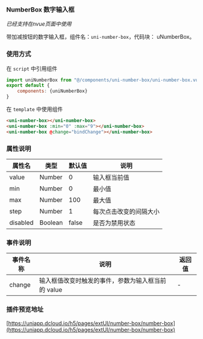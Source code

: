### NumberBox 数字输入框
*已经支持在nvue页面中使用*

带加减按钮的数字输入框，组件名：``uni-number-box``，代码块： uNumberBox。

### 使用方式

在 ``script`` 中引用组件 

```javascript
import uniNumberBox from "@/components/uni-number-box/uni-number-box.vue"
export default {
    components: {uniNumberBox}
}
```

在 ``template`` 中使用组件

```html
<uni-number-box></uni-number-box>
<uni-number-box :min="0" :max="9"></uni-number-box>
<uni-number-box @change="bindChange"></uni-number-box>
```

### 属性说明

|属性名		|类型	|默认值	|说明					|
|---		|----	|---	|---					|
|value		|Number	|0		|输入框当前值			|
|min		|Number	|0		|最小值					|
|max		|Number	|100	|最大值					|
|step		|Number	|1		|每次点击改变的间隔大小	|
|disabled	|Boolean|false	|是否为禁用状态			|

### 事件说明

|事件名称	|说明												|返回值	|
|---		|---												|---	|
|change		|输入框值改变时触发的事件，参数为输入框当前的 value	|-		|

### 插件预览地址

[https://uniapp.dcloud.io/h5/pages/extUI/number-box/number-box](https://uniapp.dcloud.io/h5/pages/extUI/number-box/number-box)